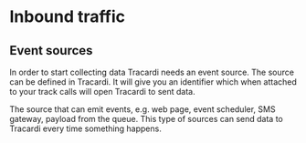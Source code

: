 # Inbound traffic

## Event sources

In order to start collecting data Tracardi needs an event source. The source can be defined in Tracardi. It will give
you an identifier which when attached to your track calls will open Tracardi to sent data.

The source that can emit events, e.g. web page, event scheduler, SMS gateway, payload from the queue. This type of
sources can send data to Tracardi every time something happens.


